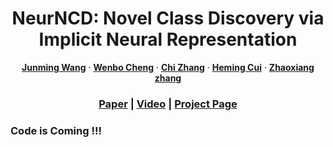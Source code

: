 <!-- PROJECT LOGO -->

<p align="center">

  <h1 align="center"><strong>NeurNCD</strong>: Novel Class Discovery via Implicit Neural Representation</h1>
  <p align="center">
    <a href="https://jmwangcs.netlify.app/"><strong>Junming Wang</strong></a>
    ·
    <a href="#"><strong>Wenbo Cheng</strong></a>
    ·
    <a href="#"><strong>Chi Zhang</strong></a>
    ·
    <a href="#"><strong>Heming Cui</strong></a>
     ·
    <a href="#"><strong>Zhaoxiang zhang</strong></a>
    
  </p>
  
  <h3 align="center"><a href="#">Paper</a> | <a href="#">Video</a> | <a href="#">Project Page</a></h3>
  <div align="center"></div>
</p>


### Code is Coming !!!




